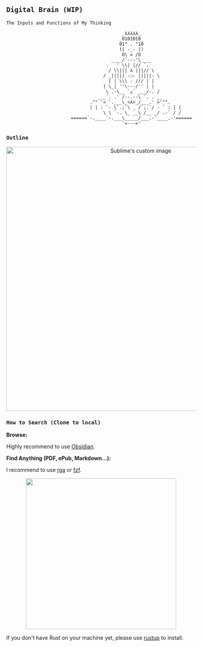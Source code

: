 
## `Digital Brain (WIP)` 

`The Inputs and Functions of My Thinking`


                                               _λλλλλ_
                                              _0101010_
                                              01" . "10
                                              (| -_- |)
                                               O\ = /O
                                           ____/`---'\____
                                         .   ' \\| |// `.
                                          / \\||| λ |||// \
                                        / _||||| -❍- |||||- \
                                          | | \\\ - /// | |
                                        | \_| ''\---/'' | |
                                         \ .-\__ `△` ___/-. /
                                      ___`. .' /--.--\ `. . __
                                   ."" '< `.___\_<λ>_/___.' >'"".                                      
                                   | | : `- \`.;`\ _ /`;.`/ - ` : | |
                                        \ \ `-. \_ __\ /__ _/ .-` / /
                            ======`-.____`-.___\_____/___.-`____.-'======
                                               `=---='


### `Outline`

<p align="center">
  <img width="700" height="700" src="https://i.imgur.com/MWjCHbk.jpg" alt="Sublime's custom image"/>
</p>

### `How to Search (Clone to local)`

**Browse:**

Highly recommend to use [Obsidian](https://obsidian.md/).

**Find Anything (PDF, ePub, Markdown...):**

I recommend to use [rga](https://github.com/phiresky/ripgrep-all) or [fzf](https://github.com/junegunn/fzf#usage). 

<p align="center">
<img width="400" src="https://i.imgur.com/buckecN.gif"/>
</p>

If you don't have Rust on your machine yet, please use [rustup](https://doc.rust-lang.org/book/ch01-01-installation.html) to install.




